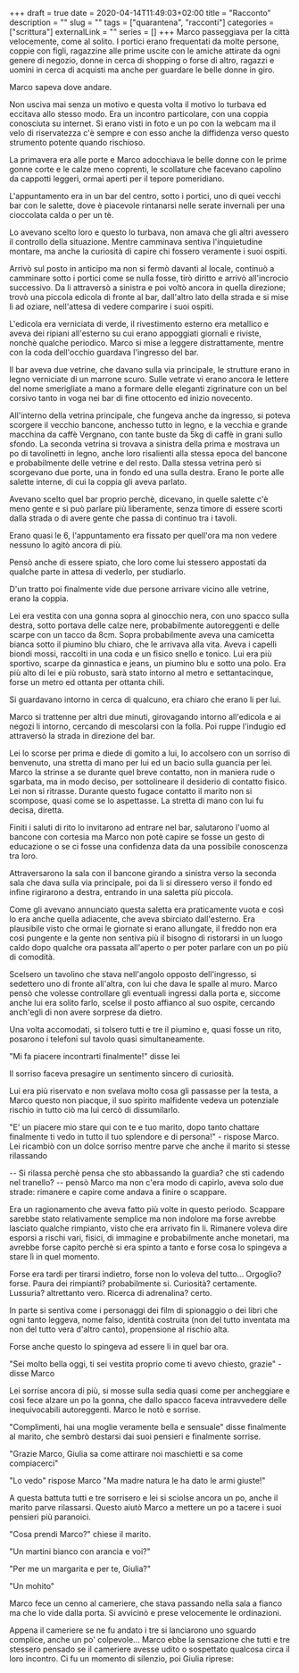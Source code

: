 +++ 
draft = true
date = 2020-04-14T11:49:03+02:00
title = "Racconto"
description = ""
slug = "" 
tags = ["quarantena", "racconti"]
categories = ["scrittura"]
externalLink = ""
series = []
+++
Marco passeggiava per la città velocemente, come al solito.
I portici erano frequentati da molte persone, coppie con figli, ragazzine alle prime uscite con le amiche attirate da ogni genere di negozio, donne in cerca di shopping o forse di altro, ragazzi e uomini in cerca di acquisti ma anche per guardare le belle donne in giro.

Marco sapeva dove andare.

Non usciva mai senza un motivo e questa volta il motivo lo turbava ed eccitava allo stesso modo.
Era un incontro particolare, con una coppia conosciuta su internet. Si erano visti in foto e un po con la webcam ma il velo di riservatezza c'è sempre e con esso anche la diffidenza verso questo strumento potente quando rischioso.

La primavera era alle porte e Marco adocchiava le belle donne con le prime gonne corte e le calze meno coprenti, le scollature che facevano capolino da cappotti leggeri, ormai aperti per il tepore pomeridiano.

L'appuntamento era in un bar del centro, sotto i portici, uno di quei vecchi bar con le salette, dove è piacevole rintanarsi nelle serate invernali per una cioccolata calda o per un tè.

Lo avevano scelto loro e questo lo turbava, non amava che gli altri avessero il controllo della situazione. Mentre camminava sentiva l'inquietudine montare, ma anche la curiosità di capire chi fossero veramente i suoi ospiti.

Arrivò sul posto in anticipo ma non si fermò davanti al locale, continuò a camminare sotto i portici come se nulla fosse, tirò diritto e arrivò all'incrocio successivo. Da li attraversò a sinistra e poi voltò ancora in quella direzione; trovò una piccola edicola di fronte al bar, dall'altro lato della strada e si mise lì ad oziare, nell'attesa di vedere comparire i suoi ospiti.

L'edicola era verniciata di verde, il rivestimento esterno era metallico e aveva dei ripiani all'esterno su cui erano appoggiati giornali e riviste, nonchè qualche periodico.
Marco si mise a leggere distrattamente, mentre con la coda dell'occhio guardava l'ingresso del bar.

Il bar aveva due vetrine, che davano sulla via principale, le strutture erano in legno verniciate di un marrone scuro. Sulle vetrate vi erano ancora le lettere del nome smerigliate a mano a formare delle eleganti zigrinature con un bel corsivo tanto in voga nei bar di fine ottocento ed inizio novecento.

All'interno della vetrina principale, che fungeva anche da ingresso, si poteva scorgere il vecchio bancone, anchesso tutto in legno, e la vecchia e grande macchina da caffè Vergnano, con tante buste da 5kg di caffè in grani sullo sfondo. La seconda vetrina si trovava a sinistra della prima e mostrava un po di tavolinetti in legno, anche loro risalienti alla stessa epoca del bancone e probabilmente delle vetrine e del resto. Dalla stessa vetrina però si scorgevano due porte, una in fondo ed una sulla destra. Erano le porte alle salette interne, di cui la coppia gli aveva parlato.

Avevano scelto quel bar proprio perchè, dicevano, in quelle salette c'è meno gente e si può parlare più liberamente, senza timore di essere scorti dalla strada o di avere gente che passa di continuo tra i tavoli.

Erano quasi le 6, l'appuntamento era fissato per quell'ora ma non vedere nessuno lo agitò ancora di più.

Pensò anche di essere spiato, che loro come lui stessero appostati da qualche parte in attesa di vederlo, per studiarlo.

D'un tratto poi finalmente vide due persone arrivare vicino alle vetrine, erano la coppia.

Lei era vestita con una gonna sopra al ginocchio nera, con uno spacco sulla destra, sotto portava delle calze nere, probabilmente autoreggenti e delle scarpe con un tacco da 8cm. Sopra probabilmente aveva una camicetta bianca sotto il piumino blu chiaro, che le arrivava alla vita.
Aveva i capelli biondi mossi, raccolti in una coda e un fisico snello e tonico.
Lui era più sportivo, scarpe da ginnastica e jeans, un piumino blu e sotto una polo. Era più alto di lei e più robusto, sarà stato intorno al metro e settantacinque, forse un metro ed ottanta per ottanta chili.

Si guardavano intorno in cerca di qualcuno, era chiaro che erano li per lui.

Marco si trattenne per altri due minuti, girovagando intorno all'edicola e ai negozi li intorno, cercando di mescolarsi con la folla.
Poi ruppe l'indugio ed attraversò la strada in direzione del bar.

Lei lo scorse per prima e diede di gomito a lui, lo accolsero con un sorriso di benvenuto, una stretta di mano per lui ed un bacio sulla guancia per lei.
Marco la strinse a se durante quel breve contatto, non in maniera rude o sgarbata, ma in modo deciso, per sottolineare il desiderio di contatto fisico. Lei non si ritrasse. Durante questo fugace contatto il marito non si scompose, quasi come se lo aspettasse.
La stretta di mano con lui fu decisa, diretta.

Finiti i saluti di rito lo invitarono ad entrare nel bar, salutarono l'uomo al bancone con cortesia ma Marco non potè capire se fosse un gesto di educazione o se ci fosse una confidenza data da una possibile conoscenza tra loro.

Attraversarono la sala con il bancone girando a sinistra verso la seconda sala che dava sulla via principale, poi da li si diressero verso il fondo ed infine rigirarono a destra, entrando in una saletta più piccola.

Come gli avevano annunciato questa saletta era praticamente vuota e così lo era anche quella adiacente, che aveva sbirciato dall'esterno. Era plausibile visto che ormai le giornate si erano allungate, il freddo non era così pungente e la gente non sentiva più il bisogno di ristorarsi in un luogo caldo dopo qualche ora passata all'aperto o per poter parlare con un po più di comodità.

Scelsero un tavolino che stava nell'angolo opposto dell'ingresso, si sedettero uno di fronte all'altra, con lui che dava le spalle al muro. Marco pensò che volesse controllare gli eventuali ingressi dalla porta e, siccome anche lui era solito farlo, scelse il posto affianco al suo ospite, cercando anch'egli di non avere sorprese da dietro.

Una volta accomodati, si tolsero tutti e tre il piumino e, quasi fosse un rito, posarono i telefoni sul tavolo quasi simultaneamente.

"Mi fa piacere incontrarti finalmente!" disse lei

Il sorriso faceva presagire un sentimento sincero di curiosità.

Lui era più riservato e non svelava molto cosa gli passasse per la testa, a Marco questo non piacque, il suo spirito malfidente vedeva un potenziale rischio in tutto ciò ma lui cercò di dissumilarlo.

"E' un piacere mio stare qui con te e tuo marito, dopo tanto chattare finalmente ti vedo in tutto il tuo splendore e di persona!" - rispose Marco. 
Lei ricambiò con un dolce sorriso mentre parve che anche il marito si stesse rilassando

-- Si rilassa perchè pensa che sto abbassando la guardia? che sti cadendo nel tranello? -- pensò Marco ma non c'era modo di capirlo, aveva solo due strade: rimanere e capire come andava a finire o scappare.

Era un ragionamento che aveva fatto più volte in questo periodo. Scappare sarebbe stato relativamente semplice ma non indolore ma forse avrebbe lasciato qualche rimpianto, visto che era arrivato fin li. Rimanere voleva dire esporsi a rischi vari, fisici, di immagine e probabilmente anche monetari, ma avrebbe forse capito perchè si era spinto a tanto e forse cosa lo spingeva a stare lì in quel momento.

Forse era tardi per tirarsi indietro, forse non lo voleva del tutto... Orgoglio? forse. Paura dei rimpianti? probabilmente si. Curiosità? certamente. Lussuria? altrettanto vero. Ricerca di adrenalina? certo.

In parte si sentiva come i personaggi dei film di spionaggio o dei libri che ogni tanto leggeva, nome falso, identità costruita (non del tutto inventata ma non del tutto vera d'altro canto), propensione al rischio alta.

Forse anche questo lo spingeva ad essere li in quel bar ora.

"Sei molto bella oggi, ti sei vestita proprio come ti avevo chiesto, grazie" - disse Marco

Lei sorrise ancora di più, si mosse sulla sedia quasi come per ancheggiare e così fece alzare un po la gonna, che dallo spacco faceva intravvedere delle inequivocabili autoreggenti. Marco le notò e sorrise.

"Complimenti, hai una moglie veramente bella e sensuale" disse finalmente al marito, che sembrò destarsi dai suoi pensieri e finalmente sorrise.

"Grazie Marco, Giulia sa come attirare noi maschietti e sa come compiacerci"

"Lo vedo" rispose Marco "Ma madre natura le ha dato le armi giuste!"

A questa battuta tutti e tre sorrisero e lei si sciolse ancora un po, anche il marito parve rilassarsi. Questo aiutò Marco a mettere un po a tacere i suoi pensieri più paranoici.

"Cosa prendi Marco?" chiese il marito.

"Un martini bianco con arancia e voi?"

"Per me un margarita e per te, Giulia?"

"Un mohito"

Marco fece un cenno al cameriere, che stava passando nella sala a fianco ma che lo vide dalla porta. Si avvicinò e prese velocemente le ordinazioni. 

Appena il cameriere se ne fu andato i tre si lanciarono uno sguardo complice, anche un po' colpevole... Marco ebbe la sensazione che tutti e tre stessero pensado se il cameriere avesse udito o sospettato qualcosa circa il loro incontro.
Ci fu un momento di silenzio, poi Giulia riprese:


